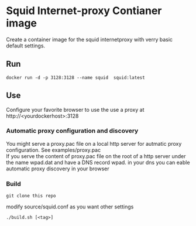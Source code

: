 # Squid Internet-proxy Contianer image

Create a container image for the squid internetproxy with verry basic default settings.

## Run

```
docker run -d -p 3128:3128 --name squid  squid:latest
```

## Use

Configure your favorite browser to use the use a proxy at http://\<yourdockerhost\>:3128

### Automatic proxy configuration and discovery

You might serve a proxy.pac file on a local http server for autmatic proxy configuration. See examples/proxy.pac <br>
If you serve the content of proxy.pac file on the root of a http server under the name wpad.dat and have a DNS record wpad.<searchdomain> in your dns you can eable automatic proxy discovery in your browser 

### Build

```
git clone this repo
```

modify source/squid.conf as you want other settings

```
./build.sh [<tag>]
```